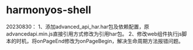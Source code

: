 # harmonyos-shell

20230830：
1、添加advanced_api_har.har包及依赖配置，原advancedapi.min.js直接引用方式修改为引用har包。
2、修改web组件执行js脚本的时机，将onPageEnd修改为onPageBegin，解决生命周期方法报错问题。